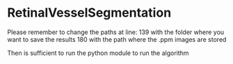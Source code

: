 # RetinalVesselSegmentation

Please remember to change the paths at line:
139 with the folder where you want to save the results
180 with the path where the .ppm images are stored

Then is sufficient to run the python module to run the algorithm
